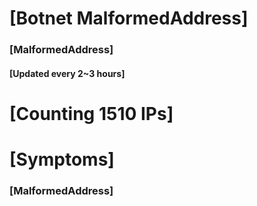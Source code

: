 # [Botnet MalformedAddress]
### [MalformedAddress]
#### [Updated every 2~3 hours]

# [Counting 1510 IPs]

# [Symptoms] 
###   [MalformedAddress]
